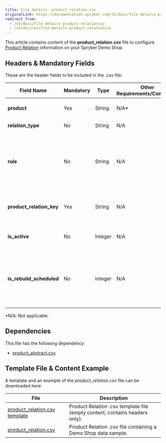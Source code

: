 ```yaml
---
title: File details- product_relation.csv
originalLink: https://documentation.spryker.com/v5/docs/file-details-product-relationcsv
redirect_from:
  - /v5/docs/file-details-product-relationcsv
  - /v5/docs/en/file-details-product-relationcsv
---
```


This article contains content of the **product_relation.csv** file to configure [Product Relation](https://documentation.spryker.com/docs/en/product-relations) information on your Spryker Demo Shop.

## Headers & Mandatory Fields 
These are the header fields to be included in the .csv file:

| Field Name | Mandatory | Type | Other Requirements/Comments | Description |
| --- | --- | --- | --- | --- |
| **product** | Yes | String |N/A* | SKU of the abstract product. |
| **relation_type** | No | String |N/A | Type of relation. |
| **rule** | No | String |N/A | Query which defines the relation between the product and the other products. |
| **product_relation_key** | Yes | String |N/A | Key that is used to assign store relations. |
| **is_active** | No | Integer |N/A | Defines if the product relation is active. |
| **is_rebuild_scheduled** | No | Integer |N/A | Defines if the list of related products should be regularly updated by running a cronjob. |
*N/A: Not applicable.

## Dependencies

This file has the following dependency:
*    [product_abstract.csv](https://documentation.spryker.com/docs/en/file-details-product-abstractcsv)

## Template File & Content Example
A template and an example of the *product_relation.csv*  file can be downloaded here:

| File | Description |
| --- | --- |
| [product_relation.csv template](https://spryker.s3.eu-central-1.amazonaws.com/docs/Developer+Guide/Back-End/Data+Manipulation/Data+Ingestion/Data+Import/Data+Import+Categories/Merchandising+Setup/Product+Merchandising/Template+product_relation.csv) | Product Relation .csv template file (empty content, contains headers only). |
| [product_relation.csv](https://spryker.s3.eu-central-1.amazonaws.com/docs/Developer+Guide/Back-End/Data+Manipulation/Data+Ingestion/Data+Import/Data+Import+Categories/Merchandising+Setup/Product+Merchandising/product_relation.csv) | Product Relation .csv file containing a Demo Shop data sample. |
